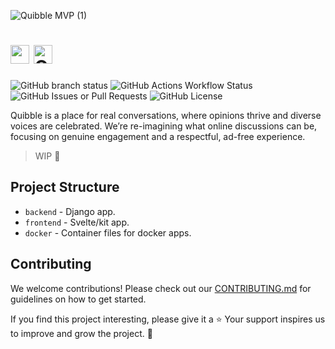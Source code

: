 ![Quibble MVP (1)](https://github.com/user-attachments/assets/fe4ed23a-fbb3-4df1-97cd-512627186b29)

# <img src="https://github.com/user-attachments/assets/951d56f0-9e93-44a4-8503-69ea35ba61ef" alt="" height="30" /> <img src="https://github.com/user-attachments/assets/136831ea-8d0b-42cd-8057-1485b26bcb57" alt="Quibble" height="30" />

![GitHub branch status](https://img.shields.io/github/checks-status/quibble-dev/Quibble/main?style=for-the-badge)
![GitHub Actions Workflow Status](https://img.shields.io/github/actions/workflow/status/quibble-dev/Quibble/lint.yml?style=for-the-badge)
![GitHub Issues or Pull Requests](https://img.shields.io/github/issues/quibble-dev/Quibble?style=for-the-badge)
![GitHub License](https://img.shields.io/github/license/quibble-dev/Quibble?style=for-the-badge)

Quibble is a place for real conversations, where opinions thrive and diverse voices are celebrated. We’re re-imagining what online discussions can be, focusing on genuine engagement and a respectful, ad-free experience.

> WIP 🚧

## Project Structure

- `backend` - Django app.
- `frontend` - Svelte/kit app.
- `docker` - Container files for docker apps.

## Contributing

We welcome contributions! Please check out our [CONTRIBUTING.md](./CONTRIBUTING.md) for guidelines on how to get started.

If you find this project interesting, please give it a ⭐
Your support inspires us to improve and grow the project. 💖
